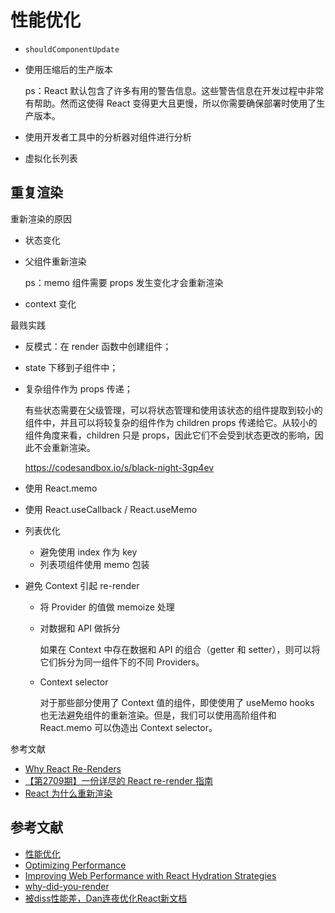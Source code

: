 # 性能优化

- `shouldComponentUpdate`
- 使用压缩后的生产版本

    ps：React 默认包含了许多有用的警告信息。这些警告信息在开发过程中非常有帮助。然而这使得 React 变得更大且更慢，所以你需要确保部署时使用了生产版本。

- 使用开发者工具中的分析器对组件进行分析
- 虚拟化长列表

## 重复渲染

重新渲染的原因

- 状态变化
- 父组件重新渲染

    ps：memo 组件需要 props 发生变化才会重新渲染

- context 变化

最贱实践

- 反模式：在 render 函数中创建组件；
- state 下移到子组件中；
- 复杂组件作为 props 传递；

    有些状态需要在父级管理，可以将状态管理和使用该状态的组件提取到较小的组件中，并且可以将较复杂的组件作为 children props 传递给它。从较小的组件角度来看，children 只是 props，因此它们不会受到状态更改的影响，因此不会重新渲染。

    https://codesandbox.io/s/black-night-3gp4ev

- 使用 React.memo
- 使用 React.useCallback / React.useMemo
- 列表优化

    - 避免使用 index 作为 key
    - 列表项组件使用 memo 包装

- 避免 Context 引起 re-render

    - 将 Provider 的值做 memoize 处理
    - 对数据和 API 做拆分

        如果在 Context 中存在数据和 API 的组合（getter 和 setter），则可以将它们拆分为同一组件下的不同 Providers。
    
    - Context selector

        对于那些部分使用了 Context 值的组件，即使使用了 useMemo hooks 也无法避免组件的重新渲染。但是，我们可以使用高阶组件和 React.memo 可以伪造出 Context selector。

参考文献

- [Why React Re-Renders](https://www.joshwcomeau.com/react/why-react-re-renders/?utm_source=pocket_mylist)
- [【第2709期】一份详尽的 React re-render 指南](https://mp.weixin.qq.com/s?__biz=MjM5MTA1MjAxMQ%3D%3D&chksm=bd49231a8a3eaa0c95d352fa3297a139d3c20696d0d07cb72843d954a83ebbddb1d4500a00f8&fasttmpl_type=0&idx=1&lang=zh_CN&mid=2651257502&sn=88e7dbe3cbb1ebe9ff8521a40711c1ba)
- [React 为什么重新渲染](https://blog.skk.moe/post/react-re-renders-101/)

## 参考文献

- [性能优化](https://zh-hans.reactjs.org/docs/optimizing-performance.html)
- [Optimizing Performance](https://reactjs.org/docs/react-component.html)
- [Improving Web Performance with React Hydration Strategies](https://medium.com/cdiscount-engineering/improving-web-performance-with-react-hydration-strategies-3117f71a1695)
- [why-did-you-render](https://github.com/welldone-software/why-did-you-render)
- [被diss性能差，Dan连夜优化React新文档](https://segmentfault.com/a/1190000041906367)
